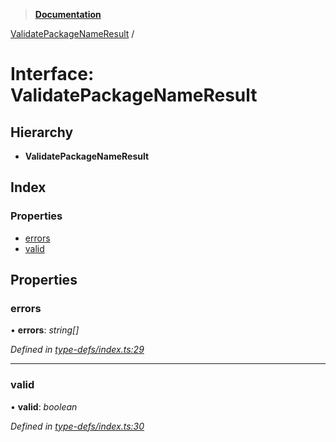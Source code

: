 > **[Documentation](../README.md)**

[ValidatePackageNameResult](validatepackagenameresult.md) /

# Interface: ValidatePackageNameResult

## Hierarchy

* **ValidatePackageNameResult**

## Index

### Properties

* [errors](validatepackagenameresult.md#errors)
* [valid](validatepackagenameresult.md#valid)

## Properties

###  errors

• **errors**: *string[]*

*Defined in [type-defs/index.ts:29](https://github.com/dylanaubrey/repodog/blob/f7ac386/packages/helpers/src/type-defs/index.ts#L29)*

___

###  valid

• **valid**: *boolean*

*Defined in [type-defs/index.ts:30](https://github.com/dylanaubrey/repodog/blob/f7ac386/packages/helpers/src/type-defs/index.ts#L30)*